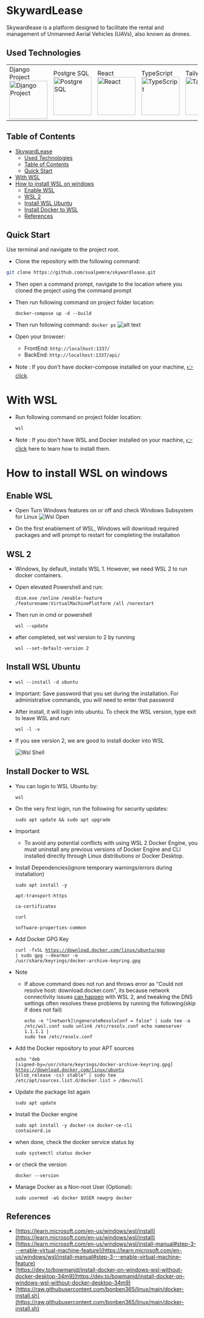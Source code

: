 
# SkywardLease 

Skywardlease is a platform designed to facilitate the rental and management of Unmanned Aerial Vehicles (UAVs), also known as drones.

## Used Technologies

<!-- HTML table -->
<table>
<tr>
<td>Django Project<br><img src="https://edent.github.io/SuperTinyIcons/images/svg/djangoproject.svg" width="100" title="Django Project"></td>
<td>Postgre SQL<br><img src="https://uxwing.com/wp-content/themes/uxwing/download/brands-and-social-media/postgresql-icon.png" width="100" title="Postgre SQL"></td>
<td>React<br><img src="https://edent.github.io/SuperTinyIcons/images/svg/react.svg" width="100" title="React"></td>
<td>TypeScript<br><img src="https://edent.github.io/SuperTinyIcons/images/svg/typescript.svg" width="100" title="TypeScript"></td>
<td>Tailwind<br><img src="https://ph-files.imgix.net/829bdf09-bf73-4976-ae80-8eb1ec6b455d.png?auto=format" width="100" height="100" title="Tailwind"></td>
<td>NGINX<br><img src="https://edent.github.io/SuperTinyIcons/images/svg/nginx.svg" width="100" title="NGINX"></td>
<td>Gunicorn<br><img src="https://cdn.icon-icons.com/icons2/2699/PNG/512/gunicorn_logo_icon_170045.png" width="100" title="Gunicorn"></td>
<td>Docker<br><img src="https://edent.github.io/SuperTinyIcons/images/svg/docker.svg" width="100" title="Docker"></td>


</tr>
</table>

## Table of Contents

- [SkywardLease](#skywardlease)
  - [Used Technologies](#used-technologies)
  - [Table of Contents](#table-of-contents)
  - [Quick Start](#quick-start)
- [With WSL](#with-wsl)
- [How to install WSL on windows](#how-to-install-wsl-on-windows)
  - [Enable WSL](#enable-wsl)
  - [WSL 2](#wsl-2)
  - [Install WSL Ubuntu](#install-wsl-ubuntu)
  - [Install Docker to WSL](#install-docker-to-wsl)
  - [References](#references)




## Quick Start

Use terminal and navigate to the project root. 

- Clone the repository with the following command:

```bash
git clone https://github.com/sualpemre/skywardlease.git
```

- Then open a command prompt, navigate to the location where you cloned the project using the command prompt

- Then run following command on project folder location:
  
    <code>docker-compose up -d --build</code>

- Then run following command:
    <code>docker ps</code>
    ![alt text](assets/dockerps.png)

- Open your browser:
    - FrontEnd:
        <code>http://localhost:1337/</code>
    - BackEnd: 
        <code>http://localhost:1337/api/</code>
        
- Note : If you don't have docker-compose installed on your machine, [👉 click](#with-wsl).



# With WSL
- Run following command on project folder location: 
    
    <code>wsl</code> 

- Note : If you don't have WSL and Docker installed on your machine, [👉 click](#how-to-install-wsl-on-windows) here to learn how to install them.



# How to install WSL on windows

## Enable WSL 
        
- Open Turn Windows features on or off and check Windows Subsystem for Linux
    ![Wsl Open](assets/wsl-1.png)

- On the first enablement of WSL, Windows will download required packages and will prompt to restart for completing the installation

## WSL 2

- Windows, by default, installs WSL 1. However, we need WSL 2 to run docker containers.

- Open elevated Powershell and run:
  
    <code>dism.exe /online /enable-feature /featurename:VirtualMachinePlatform /all /norestart</code>

- Then run in cmd or powershell
  
    <code>wsl --update</code> 

- after completed, set wsl version to 2 by running
  
    <code>wsl --set-default-version 2</code>

## Install WSL Ubuntu
    
  - <code>wsl --install -d ubuntu</code>

- Important: Save password that you set during the installation. For administrative commands, you will need to enter that password

- After install, it will login into ubuntu. To check the WSL version, type exit to leave WSL and run:
  
    <code>wsl -l -v</code>

- If you see version 2, we are good to install docker into WSL
    
    ![Wsl Shell](assets/wsl-2.png)

## Install Docker to WSL

- You can login to WSL Ubuntu by:

    <code>wsl</code>

- On the very first login, run the following for security updates:
 
    <code>sudo apt update && sudo apt upgrade</code>

- Important
  - To avoid any potential conflicts with using WSL 2 Docker Engine, you must uninstall any previous versions of Docker Engine and CLI installed directly  through Linux distributions or Docker Desktop.

- Install Dependencies(ignore temporary warnings/errors during installation)

    <code>sudo apt install -y \
        apt-transport-https \
        ca-certificates \
        curl \
        software-properties-common</code>

- Add Docker GPG Key
  
    <code>curl -fsSL https://download.docker.com/linux/ubuntu/gpg | sudo gpg --dearmor -o /usr/share/keyrings/docker-archive-keyring.gpg</code>

- Note

  - If above command does not run and throws error as "Could not resolve host: download.docker.com", its because network connectivity issues [can happen](https://github.com/microsoft/WSL/issues?q=is%3Aissue+label%3Anetwork) with WSL 2, and tweaking the DNS settings often resolves these problems by running the following(skip if does not fail)
   
    <code>echo -e "[network]\ngenerateResolvConf = false" | sudo tee -a /etc/wsl.conf sudo unlink /etc/resolv.conf echo nameserver 1.1.1.1 | sudo tee /etc/resolv.conf</code>
    
- Add the Docker repository to your APT sources
  
    <code>echo "deb [signed-by=/usr/share/keyrings/docker-archive-keyring.gpg] https://download.docker.com/linux/ubuntu $(lsb_release -cs) stable" | sudo tee /etc/apt/sources.list.d/docker.list > /dev/null</code>

- Update the package list again
   
    <code>sudo apt update</code>

- Install the Docker engine
  
    <code>sudo apt install -y docker-ce docker-ce-cli containerd.io</code>

- when done, check the docker service status by
   
    <code>sudo systemctl status docker</code>

- or check the version
    
    <code>docker --version</code>

- Manage Docker as a Non-root User (Optional):
   
    <code>sudo usermod -aG docker $USER 
    newgrp docker</code>


## References

- [https://learn.microsoft.com/en-us/windows/wsl/install](https://learn.microsoft.com/en-us/windows/wsl/install)
- [https://learn.microsoft.com/en-us/windows/wsl/install-manual#step-3---enable-virtual-machine-feature](https://learn.microsoft.com/en-us/windows/wsl/install-manual#step-3---enable-virtual-machine-feature)
- [https://dev.to/bowmanjd/install-docker-on-windows-wsl-without-docker-desktop-34m9](https://dev.to/bowmanjd/install-docker-on-windows-wsl-without-docker-desktop-34m9)
- [https://raw.githubusercontent.com/bonben365/linux/main/docker-install.sh](https://raw.githubusercontent.com/bonben365/linux/main/docker-install.sh)